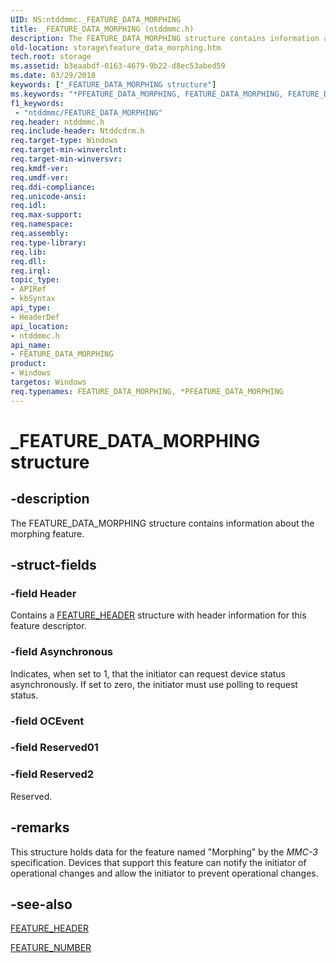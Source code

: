 ```yaml
---
UID: NS:ntddmmc._FEATURE_DATA_MORPHING
title: _FEATURE_DATA_MORPHING (ntddmmc.h)
description: The FEATURE_DATA_MORPHING structure contains information about the morphing feature.
old-location: storage\feature_data_morphing.htm
tech.root: storage
ms.assetid: b3eaabdf-0163-4679-9b22-d8ec53abed59
ms.date: 03/29/2018
keywords: ["_FEATURE_DATA_MORPHING structure"]
ms.keywords: "*PFEATURE_DATA_MORPHING, FEATURE_DATA_MORPHING, FEATURE_DATA_MORPHING structure [Storage Devices], PFEATURE_DATA_MORPHING, PFEATURE_DATA_MORPHING structure pointer [Storage Devices], _FEATURE_DATA_MORPHING, ntddmmc/FEATURE_DATA_MORPHING, ntddmmc/PFEATURE_DATA_MORPHING, storage.feature_data_morphing, structs-CD-ROM_f159fbd8-73db-440b-a4f3-2429181c6836.xml"
f1_keywords:
 - "ntddmmc/FEATURE_DATA_MORPHING"
req.header: ntddmmc.h
req.include-header: Ntddcdrm.h
req.target-type: Windows
req.target-min-winverclnt: 
req.target-min-winversvr: 
req.kmdf-ver: 
req.umdf-ver: 
req.ddi-compliance: 
req.unicode-ansi: 
req.idl: 
req.max-support: 
req.namespace: 
req.assembly: 
req.type-library: 
req.lib: 
req.dll: 
req.irql: 
topic_type:
- APIRef
- kbSyntax
api_type:
- HeaderDef
api_location:
- ntddmmc.h
api_name:
- FEATURE_DATA_MORPHING
product:
- Windows
targetos: Windows
req.typenames: FEATURE_DATA_MORPHING, *PFEATURE_DATA_MORPHING
---
```


# _FEATURE_DATA_MORPHING structure


## -description


The FEATURE_DATA_MORPHING structure contains information about the morphing feature.


## -struct-fields




### -field Header

Contains a <a href="https://docs.microsoft.com/windows-hardware/drivers/ddi/ntddmmc/ns-ntddmmc-_feature_header">FEATURE_HEADER</a> structure with header information for this feature descriptor. 


### -field Asynchronous

Indicates, when set to 1, that the initiator can request device status asynchronously. If set to zero, the initiator must use polling to request status. 


### -field OCEvent


### -field Reserved01


### -field Reserved2

Reserved. 


## -remarks



This structure holds data for the feature named "Morphing" by the <i>MMC-3 </i>specification. Devices that support this feature can notify the initiator of operational changes and allow the initiator to prevent operational changes. 




## -see-also




<a href="https://docs.microsoft.com/windows-hardware/drivers/ddi/ntddmmc/ns-ntddmmc-_feature_header">FEATURE_HEADER</a>



<a href="https://docs.microsoft.com/windows-hardware/drivers/ddi/ntddmmc/ne-ntddmmc-_feature_number">FEATURE_NUMBER</a>
 

 

